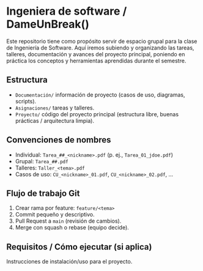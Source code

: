 # Ingeniera de software / DameUnBreak()

Este repositorio tiene como propósito servir de espacio grupal para la clase de Ingeniería de Software. Aquí iremos subiendo y organizando las tareas, talleres, documentación y avances del proyecto principal, poniendo en práctica los conceptos y herramientas aprendidas durante el semestre.

## Estructura
- `Documentación/` información de proyecto (casos de uso, diagramas, scripts).
- `Asignaciones/` tareas y talleres.
- `Proyecto/` código del proyecto principal (estructura libre, buenas prácticas / arquitectura limpia).

## Convenciones de nombres
- Individual: `Tarea_##_<nickname>.pdf` (p. ej., `Tarea_01_jdoe.pdf`)
- Grupal: `Tarea_##.pdf`
- Talleres: `Taller_<tema>.pdf`
- Casos de uso: `CU_<nickname>_01.pdf`, `CU_<nickname>_02.pdf`, ...

## Flujo de trabajo Git
1. Crear rama por feature: `feature/<tema>`
2. Commit pequeño y descriptivo.
3. Pull Request a `main` (revisión de cambios).
4. Merge con squash o rebase (equipo decide).

## Requisitos / Cómo ejecutar (si aplica)
Instrucciones de instalación/uso para el proyecto.

